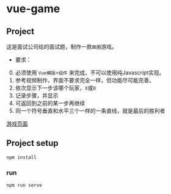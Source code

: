 # vue-game

## Project 

这是面试公司给的面试题，制作一款`画圈`游戏。

- 要求：
0. 必须使用 `Vue模版+组件` 来完成，不可以使用纯Javascript实现。
1. 参考视频制作，界面不要求完全一样，但功能尽可能完善。
2. 依次显示下一步该哪个玩家，`X`或`O`
3. 记录步骤，并显示
4. 可返回到之前的某一步再继续
5. 同一个符号垂直和水平三个一样的一条直线，就是最后的胜利者


[游戏页面](/vue-game/public/images/game.png)

## Project setup
```
npm install
```

### run
```
npm run serve
```


